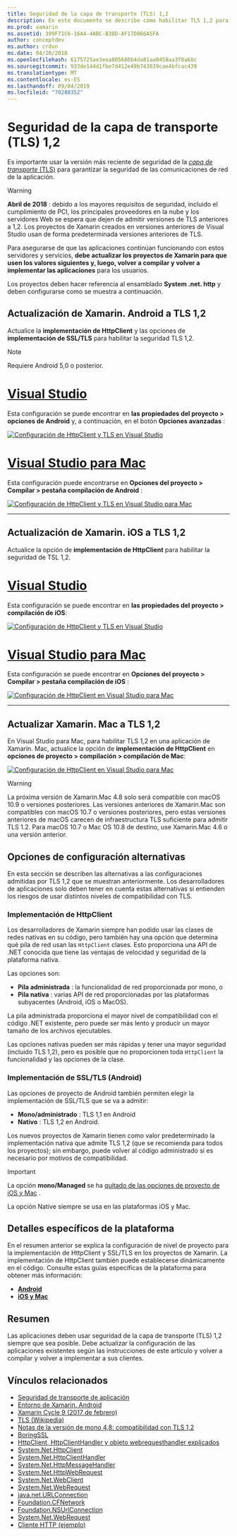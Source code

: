 ```yaml
---
title: Seguridad de la capa de transporte (TLS) 1,2
description: En este documento se describe cómo habilitar TLS 1,2 para proyectos de Xamarin. iOS, Xamarin. Android y Xamarin. Mac. Muestra cómo hacerlo tanto en Visual Studio 2019 como en Visual Studio para Mac.
ms.prod: xamarin
ms.assetid: 399F71C6-16A4-4ABC-B30D-AF17D066A5FA
author: conceptdev
ms.author: crdun
ms.date: 04/20/2018
ms.openlocfilehash: 6175725ae3eea805680b4da81aa0458aa3f8a68c
ms.sourcegitcommit: 933de144d1fbe7d412e49b743839cae4bfcac439
ms.translationtype: MT
ms.contentlocale: es-ES
ms.lasthandoff: 09/04/2019
ms.locfileid: "70280352"
---
```

# <a name="transport-layer-security-tls-12"></a>Seguridad de la capa de transporte (TLS) 1,2

Es importante usar la versión más reciente de seguridad de la [ _capa de transporte_ (TLS)](https://en.wikipedia.org/wiki/Transport_Layer_Security) para garantizar la seguridad de las comunicaciones de red de la aplicación.

> [!WARNING]
> **Abril de 2018** : debido a los mayores requisitos de seguridad, incluido el cumplimiento de PCI, los principales proveedores en la nube y los servidores Web se espera que dejen de admitir versiones de TLS anteriores a 1,2. Los proyectos de Xamarin creados en versiones anteriores de Visual Studio usan de forma predeterminada versiones anteriores de TLS.
>
> Para asegurarse de que las aplicaciones continúan funcionando con estos servidores y servicios, **debe actualizar los proyectos de Xamarin para que usen los valores siguientes y, luego, volver a compilar y volver a implementar las aplicaciones** para los usuarios.

Los proyectos deben hacer referencia al ensamblado **System .net. http** y deben configurarse como se muestra a continuación.

## <a name="update-xamarinandroid-to-tls-12"></a>Actualización de Xamarin. Android a TLS 1,2

Actualice la **implementación de HttpClient** y las opciones de **implementación de SSL/TLS** para habilitar la seguridad TLS 1,2.

> [!NOTE]
> Requiere Android 5,0 o posterior.

# <a name="visual-studiotabwindows"></a>[Visual Studio](#tab/windows)

Esta configuración se puede encontrar en **las propiedades del proyecto > opciones de Android** y, a continuación, en el botón **Opciones avanzadas** :

[![Configuración de HttpClient y TLS en Visual Studio](transport-layer-security-images/android-win-sml.png)](transport-layer-security-images/android-win.png#lightbox)

# <a name="visual-studio-for-mactabmacos"></a>[Visual Studio para Mac](#tab/macos)

Esta configuración puede encontrarse en **Opciones del proyecto > Compilar > pestaña compilación de Android** :

[![Configuración de HttpClient y TLS en Visual Studio para Mac](transport-layer-security-images/android-mac-sml.png)](transport-layer-security-images/android-mac.png#lightbox)

-----

## <a name="update-xamarinios-to-tls-12"></a>Actualización de Xamarin. iOS a TLS 1,2

Actualice la opción de **implementación de HttpClient** para habilitar la seguridad de TSL 1,2.

# <a name="visual-studiotabwindows"></a>[Visual Studio](#tab/windows)

Esta configuración se puede encontrar en **las propiedades del proyecto > compilación de iOS**:

[![Configuración de HttpClient y TLS en Visual Studio](transport-layer-security-images/ios-win-sml.png)](transport-layer-security-images/ios-win.png#lightbox)

# <a name="visual-studio-for-mactabmacos"></a>[Visual Studio para Mac](#tab/macos)

Esta configuración se puede encontrar en **Opciones del proyecto > Compilar > pestaña compilación de iOS** :

[![Configuración de HttpClient en Visual Studio para Mac](transport-layer-security-images/ios-mac-sml.png)](transport-layer-security-images/ios-mac.png#lightbox)

-----

## <a name="update-xamarinmac-to-tls-12"></a>Actualizar Xamarin. Mac a TLS 1,2

En Visual Studio para Mac, para habilitar TLS 1,2 en una aplicación de Xamarin. Mac, actualice la opción de **implementación de HttpClient** en **opciones de proyecto > compilación > compilación de Mac**:

[![Configuración de HttpClient en Visual Studio para Mac](transport-layer-security-images/macos-mac-sml.png)](transport-layer-security-images/macos-mac.png#lightbox)

> [!WARNING]
> La próxima versión de Xamarin.Mac 4.8 solo será compatible con macOS 10.9 o versiones posteriores.
> Las versiones anteriores de Xamarin.Mac son compatibles con macOS 10.7 o versiones posteriores, pero estas versiones anteriores de macOS carecen de infraestructura TLS suficiente para admitir TLS 1.2. Para macOS 10.7 o Mac OS 10.8 de destino, use Xamarin.Mac 4.6 o una versión anterior.

## <a name="alternative-configuration-options"></a>Opciones de configuración alternativas

En esta sección se describen las alternativas a las configuraciones admitidas por TLS 1,2 que se muestran anteriormente.
Los desarrolladores de aplicaciones solo deben tener en cuenta estas alternativas si entienden los riesgos de usar distintos niveles de compatibilidad con TLS.

### <a name="httpclient-implementation"></a>Implementación de HttpClient

Los desarrolladores de Xamarin siempre han podido usar las clases de redes nativas en su código, pero también hay una opción que determina qué pila de red usan las `HttpClient` clases. Esto proporciona una API de .NET conocida que tiene las ventajas de velocidad y seguridad de la plataforma nativa.

Las opciones son:

- **Pila administrada** : la funcionalidad de red proporcionada por mono, o
- **Pila nativa** : varias API de red proporcionadas por las plataformas subyacentes (Android, iOS o MacOS).

La pila administrada proporciona el mayor nivel de compatibilidad con el código .NET existente, pero puede ser más lento y producir un mayor tamaño de los archivos ejecutables.

Las opciones nativas pueden ser más rápidas y tener una mayor seguridad (incluido TLS 1,2), pero es posible que no proporcionen toda `HttpClient` la funcionalidad y las opciones de la clase.

### <a name="ssltls-implementation-android"></a>Implementación de SSL/TLS (Android)

Las opciones de proyecto de Android también permiten elegir la implementación de SSL/TLS que se va a admitir:

- **Mono/administrado** : TLS 1,1 en Android
- **Nativo** : TLS 1,2 en Android.

Los nuevos proyectos de Xamarin tienen como valor predeterminado la implementación nativa que admite TLS 1,2 (que se recomienda para todos los proyectos); sin embargo, puede volver al código administrado si es necesario por motivos de compatibilidad.

> [!IMPORTANT]
> La opción **mono/Managed** se ha [quitado de las opciones de proyecto de iOS y Mac](https://github.com/xamarin/release-notes-archive/blob/master/release-notes/ios/xamarin.ios_10/xamarin.ios_10.8.md) .
>
> La opción Native siempre se usa en las plataformas iOS y Mac.

## <a name="platform-specific-details"></a>Detalles específicos de la plataforma

En el resumen anterior se explica la configuración de nivel de proyecto para la implementación de HttpClient y SSL/TLS en los proyectos de Xamarin. La implementación de HttpClient también puede establecerse dinámicamente en el código. Consulte estas guías específicas de la plataforma para obtener más información:

- [**Android**](~/android/app-fundamentals/http-stack.md)
- [**iOS y Mac**](~/cross-platform/macios/http-stack.md)

## <a name="summary"></a>Resumen

Las aplicaciones deben usar seguridad de la capa de transporte (TLS) 1,2 siempre que sea posible.
Debe actualizar la configuración de las aplicaciones existentes según las instrucciones de este artículo y volver a compilar y volver a implementar a sus clientes.

## <a name="related-links"></a>Vínculos relacionados

- [Seguridad de transporte de aplicación](~/ios/app-fundamentals/ats.md)
- [Entorno de Xamarin. Android](~/android/deploy-test/environment.md)
- [Xamarin Cycle 9 (2017 de febrero)](https://releases.xamarin.com/stable-release-cycle-9/)
- [TLS (Wikipedia)](https://en.wikipedia.org/wiki/Transport_Layer_Security)
- [Notas de la versión de mono 4,8: compatibilidad con TLS 1,2](https://www.mono-project.com/docs/about-mono/releases/4.8.0/#tls-12-support)
- [BoringSSL](https://boringssl.googlesource.com/boringssl/)
- [HttpClient, HttpClientHandler y objeto webrequesthandler explicados](https://blogs.msdn.microsoft.com/henrikn/2012/08/07/httpclient-httpclienthandler-and-webrequesthandler-explained/)
- [System.Net.HttpClient](https://msdn.microsoft.com/library/system.net.http.httpclient(v=vs.118).aspx)
- [System.Net.HttpClientHandler](https://msdn.microsoft.com/library/system.net.http.httpclienthandler(v=vs.118).aspx)
- [System.Net.HttpMessageHandler](https://msdn.microsoft.com/library/system.net.http.httpmessagehandler(v=vs.118).aspx)
- [System.Net.HttpWebRequest](https://msdn.microsoft.com/library/system.net.httpwebrequest(v=vs.110).aspx)
- [System.Net.WebClient](https://msdn.microsoft.com/library/system.net.webclient(v=vs.110).aspx)
- [System.Net.WebRequest](https://msdn.microsoft.com/library/system.net.webrequest(v=vs.110).aspx)
- [java.net.URLConnection](https://developer.android.com/reference/java/net/URLConnection.html)
- [Foundation.CFNetwork](xref:CoreFoundation.CFNetwork)
- [Foundation.NSUrlConnection](xref:Foundation.NSUrlConnection)
- [System.Net.WebRequest](https://msdn.microsoft.com/library/system.net.webrequest(v=vs.110).aspx)
- [Cliente HTTP (ejemplo)](https://docs.microsoft.com/samples/xamarin/ios-samples/httpclient/)
